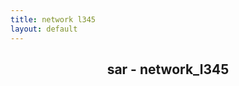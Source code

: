 ```yaml
---
title: network l345
layout: default
---
```


<center><h2>sar - network_l345</h2></center>
<div id="chart_1">
	<script>
        create_graph("lineChart", "timeseries", "chart_1", "ip", null, null, { csvfiles: [ "csv/network_l345_ip.csv" ] });
	</script>
</div>
<div id="chart_2">
	<script>
        create_graph("lineChart", "timeseries", "chart_2", "nfs_client", null, null, { csvfiles: [ "csv/network_l345_nfs_client.csv" ] });
	</script>
</div>
<div id="chart_3">
	<script>
        create_graph("lineChart", "timeseries", "chart_3", "sockets", null, null, { csvfiles: [ "csv/network_l345_sockets.csv" ] });
	</script>
</div>
<div id="chart_4">
	<script>
        create_graph("lineChart", "timeseries", "chart_4", "tcp_sockets", null, null, { csvfiles: [ "csv/network_l345_tcp_sockets.csv" ] });
	</script>
</div>
<div id="chart_5">
	<script>
        create_graph("lineChart", "timeseries", "chart_5", "udp", null, null, { csvfiles: [ "csv/network_l345_udp.csv" ] });
	</script>
</div>
